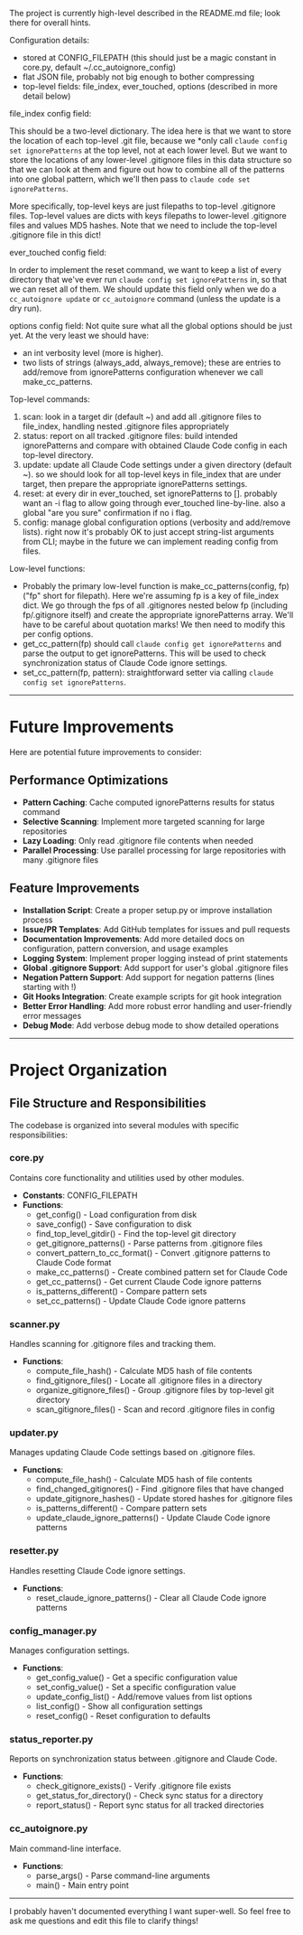 The project is currently high-level described in the README.md file; look there for overall hints.

Configuration details:
 - stored at CONFIG_FILEPATH (this should just be a magic constant in core.py, default ~/.cc_autoignore_config)
 - flat JSON file, probably not big enough to bother compressing
 - top-level fields: file_index, ever_touched, options (described in more detail below)

file_index config field:

This should be a two-level dictionary.  The idea here is that we want to store the location of each top-level .git file, because we *only call `claude config set ignorePatterns` at the top level, not at each lower level.  But we want to store the locations of any lower-level .gitignore files in this data structure so that we can look at them and figure out how to combine all of the patterns into one global pattern, which we'll then pass to `claude code set ignorePatterns`.

More specifically, top-level keys are just filepaths to top-level .gitignore files.  Top-level values are dicts with keys filepaths to lower-level .gitignore files and values MD5 hashes.  Note that we need to include the top-level .gitignore file in this dict!

ever_touched config field:

In order to implement the reset command, we want to keep a list of every directory that we've ever run `claude config set ignorePatterns` in, so that we can reset all of them.  We should update this field only when we do a `cc_autoignore update` or `cc_autoignore` command (unless the update is a dry run).

options config field:
Not quite sure what all the global options should be just yet.  At the very least we should have:
- an int verbosity level (more is higher).
- two lists of strings (always_add, always_remove); these are entries to add/remove from ignorePatterns configuration whenever we call make_cc_patterns.

Top-level commands:
 1. scan: look in a target dir (default ~) and add all .gitignore files to file_index, handling nested .gitignore files appropriately
 2. status: report on all tracked .gitignore files: build intended ignorePatterns and compare with obtained Claude Code config in each top-level directory. 
 3. update: update all Claude Code settings under a given directory (default ~).  so we should look for all top-level keys in file_index that are under target, then prepare the appropriate ignorePatterns settings.
 4. reset: at every dir in ever_touched, set ignorePatterns to [].  probably want an -i flag to allow going through ever_touched line-by-line.  also a global "are you sure" confirmation if no i flag.
 5. config: manage global configuration options (verbosity and add/remove lists).  right now it's probably OK to just accept string-list arguments from CLI; maybe in the future we can implement reading config from files.


Low-level functions:
 - Probably the primary low-level function is make_cc_patterns(config, fp) ("fp" short for filepath).  Here we're assuming fp is a key of file_index dict.  We go through the fps of all .gitignores nested below fp (including fp/.gitignore itself) and create the appropriate ignorePatterns array.  We'll have to be careful about quotation marks!  We then need to modify this per config options.
 - get_cc_pattern(fp) should call `claude config get ignorePatterns` and parse the output to get ignorePatterns.  This will be used to check synchronization status of Claude Code ignore settings.
 - set_cc_pattern(fp, pattern): straightforward setter via calling `claude config set ignorePatterns`.

----

# Future Improvements

Here are potential future improvements to consider:

## Performance Optimizations
- **Pattern Caching**: Cache computed ignorePatterns results for status command
- **Selective Scanning**: Implement more targeted scanning for large repositories
- **Lazy Loading**: Only read .gitignore file contents when needed
- **Parallel Processing**: Use parallel processing for large repositories with many .gitignore files

## Feature Improvements
- **Installation Script**: Create a proper setup.py or improve installation process
- **Issue/PR Templates**: Add GitHub templates for issues and pull requests
- **Documentation Improvements**: Add more detailed docs on configuration, pattern conversion, and usage examples
- **Logging System**: Implement proper logging instead of print statements
- **Global .gitignore Support**: Add support for user's global .gitignore files
- **Negation Pattern Support**: Add support for negation patterns (lines starting with !)
- **Git Hooks Integration**: Create example scripts for git hook integration
- **Better Error Handling**: Add more robust error handling and user-friendly error messages
- **Debug Mode**: Add verbose debug mode to show detailed operations

----

# Project Organization

## File Structure and Responsibilities

The codebase is organized into several modules with specific responsibilities:

### core.py
Contains core functionality and utilities used by other modules.
- **Constants**: CONFIG_FILEPATH
- **Functions**: 
  - get_config() - Load configuration from disk
  - save_config() - Save configuration to disk
  - find_top_level_gitdir() - Find the top-level git directory
  - get_gitignore_patterns() - Parse patterns from .gitignore files
  - convert_pattern_to_cc_format() - Convert .gitignore patterns to Claude Code format
  - make_cc_patterns() - Create combined pattern set for Claude Code
  - get_cc_patterns() - Get current Claude Code ignore patterns
  - is_patterns_different() - Compare pattern sets
  - set_cc_patterns() - Update Claude Code ignore patterns

### scanner.py
Handles scanning for .gitignore files and tracking them.
- **Functions**:
  - compute_file_hash() - Calculate MD5 hash of file contents
  - find_gitignore_files() - Locate all .gitignore files in a directory
  - organize_gitignore_files() - Group .gitignore files by top-level git directory
  - scan_gitignore_files() - Scan and record .gitignore files in config

### updater.py
Manages updating Claude Code settings based on .gitignore files.
- **Functions**:
  - compute_file_hash() - Calculate MD5 hash of file contents
  - find_changed_gitignores() - Find .gitignore files that have changed
  - update_gitignore_hashes() - Update stored hashes for .gitignore files
  - is_patterns_different() - Compare pattern sets
  - update_claude_ignore_patterns() - Update Claude Code ignore patterns

### resetter.py
Handles resetting Claude Code ignore settings.
- **Functions**:
  - reset_claude_ignore_patterns() - Clear all Claude Code ignore patterns

### config_manager.py
Manages configuration settings.
- **Functions**:
  - get_config_value() - Get a specific configuration value
  - set_config_value() - Set a specific configuration value
  - update_config_list() - Add/remove values from list options
  - list_config() - Show all configuration settings
  - reset_config() - Reset configuration to defaults

### status_reporter.py
Reports on synchronization status between .gitignore and Claude Code.
- **Functions**:
  - check_gitignore_exists() - Verify .gitignore file exists
  - get_status_for_directory() - Check sync status for a directory
  - report_status() - Report sync status for all tracked directories

### cc_autoignore.py
Main command-line interface.
- **Functions**:
  - parse_args() - Parse command-line arguments
  - main() - Main entry point

----

I probably haven't documented everything I want super-well.  So feel free to ask me questions and edit this file to clarify things!